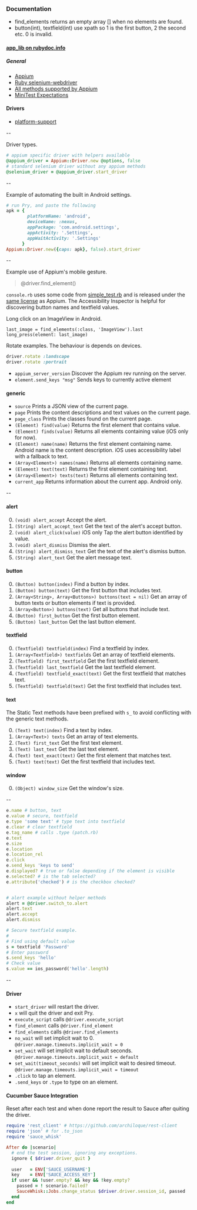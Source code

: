 ### Documentation

- find_elements returns an empty array [] when no elements are found.
- button(int), textfield(int) use xpath so 1 is the first button, 2 the second etc. 0 is invalid.

#### [app_lib on rubydoc.info](http://www.rubydoc.info/github/appium/ruby_lib/master/toplevel)
##### General
- [Appium](https://github.com/appium/appium/blob/master/README.md)
- [Ruby selenium-webdriver](https://github.com/SeleniumHQ/selenium/wiki/Ruby-Bindings)
- [All methods supported by Appium](https://github.com/appium/appium-base-driver/blob/master/docs/mjsonwp/protocol-methods.md)
- [MiniTest Expectations](http://docs.seattlerb.org/minitest/Minitest/Expectations.html)

#### Drivers
- [platform-support](https://github.com/appium/appium/blob/master/docs/en/about-appium/platform-support.md)

--

Driver types.

```ruby
# appium specific driver with helpers available
@appium_driver = Appium::Driver.new @options, false
# standard selenium driver without any appium methods
@selenium_driver = @appium_driver.start_driver
```

--

Example of automating the built in Android settings.

```ruby
# run Pry, and paste the following
apk = { 
        platformName: 'android',
        deviceName: :nexus,
        appPackage: 'com.android.settings',
        appActivity: '.Settings',
        appWaitActivity: '.Settings'
      }
Appium::Driver.new({caps: apk}, false).start_driver
```

--

Example use of Appium's mobile gesture.

> @driver.find_element()

`console.rb` uses some code from [simple_test.rb](
https://github.com/appium/sample-code/blob/master/sample-code/examples/ruby/simple_test.rb) and is released under the [same license](https://github.com/appium/appium/blob/c58eeb66f2d6fa3b9a89d188a2e657cca7cb300f/LICENSE) as Appium.
The Accessibility Inspector is helpful for discovering button names and textfield values.

Long click on an ImageView in Android.

```
last_image = find_elements(:class, 'ImageView').last
long_press(element: last_image)
```

Rotate examples. The behaviour is depends on devices.

```ruby
driver.rotate :landscape
driver.rotate :portrait
```

- `appium_server_version` Discover the Appium rev running on the server.
- `element.send_keys "msg"` Sends keys to currently active element

#### generic

- `source` Prints a JSON view of the current page.
- `page` Prints the content descriptions and text values on the current page.
- `page_class` Prints the classes found on the current page.
- `(Element) find(value)` Returns the first element that contains value.
- `(Element) finds(value)` Returns all elements containing value (iOS only for now).
- `(Element) name(name)` Returns the first element containing name. Android name is the content description.
iOS uses accessibility label with a fallback to text.
- `(Array<Element>) names(name)` Returns all elements containing name.
- `(Element) text(text)` Returns the first element containing text.
- `(Array<Element>) texts(text)` Returns all elements containing text.
- `current_app` Returns information about the current app. Android only.

--

#### alert
0. `(void) alert_accept` Accept the alert.
0. `(String) alert_accept_text` Get the text of the alert's accept button.
0. `(void) alert_click(value)` iOS only Tap the alert button identified by value.
0. `(void) alert_dismiss` Dismiss the alert.
0. `(String) alert_dismiss_text` Get the text of the alert's dismiss button.
0. `(String) alert_text` Get the alert message text.

#### button
0. `(Button) button(index)` Find a button by index.
0. `(Button) button(text)` Get the first button that includes text.
0. `(Array<String>, Array<Buttons>) buttons(text = nil)` Get an array of button texts or button elements if text is provided.
0. `(Array<Button>) buttons(text)` Get all buttons that include text.
0. `(Button) first_button` Get the first button element.
0. `(Button) last_button` Get the last button element.

#### textfield
0. `(Textfield) textfield(index)` Find a textfield by index.
0. `(Array<Textfield>) textfields` Get an array of textfield elements.
0. `(Textfield) first_textfield` Get the first textfield element.
0. `(Textfield) last_textfield` Get the last textfield element.
0. `(Textfield) textfield_exact(text)` Get the first textfield that matches text.
0. `(Textfield) textfield(text)` Get the first textfield that includes text.

#### text

The Static Text methods have been prefixed with `s_` to avoid conflicting with the generic text methods.

0. `(Text) text(index)` Find a text by index.
0. `(Array<Text>) texts` Get an array of text elements.
0. `(Text) first_text` Get the first text element.
0. `(Text) last_text` Get the last text element.
0. `(Text) text_exact(text)` Get the first element that matches text.
0. `(Text) text(text)` Get the first textfield that includes text.

#### window
0. `(Object) window_size` Get the window's size.

--

```ruby
e.name # button, text
e.value # secure, textfield
e.type 'some text' # type text into textfield
e.clear # clear textfield
e.tag_name # calls .type (patch.rb)
e.text
e.size
e.location
e.location_rel
e.click
e.send_keys 'keys to send'
e.displayed? # true or false depending if the element is visible
e.selected? # is the tab selected?
e.attribute('checked') # is the checkbox checked?


# alert example without helper methods
alert = @driver.switch_to.alert
alert.text
alert.accept
alert.dismiss

# Secure textfield example.
#
# Find using default value
s = textfield 'Password'
# Enter password
s.send_keys 'hello'
# Check value
s.value == ios_password('hello'.length)
```

--

#### Driver
- `start_driver` will restart the driver.
- `x` will quit the driver and exit Pry.
- `execute_script` calls `@driver.execute_script`
- `find_element` calls `@driver.find_element`
- `find_elements` calls `@driver.find_elements`
- `no_wait` will set implicit wait to 0. `@driver.manage.timeouts.implicit_wait = 0`
- `set_wait` will set implicit wait to default seconds. `@driver.manage.timeouts.implicit_wait = default`
- `set_wait(timeout_seconds)` will set implicit wait to desired timeout. `@driver.manage.timeouts.implicit_wait = timeout`
- `.click` to tap an element.
- `.send_keys` or `.type` to type on an element.

#### Cucumber Sauce Integration

Reset after each test and when done report the result to Sauce after quiting the driver.

```ruby
require 'rest_client' # https://github.com/archiloque/rest-client
require 'json' # for .to_json
require 'sauce_whisk'

After do |scenario|
  # end the test session, ignoring any exceptions.
  ignore { $driver.driver_quit }
  
  user   = ENV['SAUCE_USERNAME']
  key    = ENV['SAUCE_ACCESS_KEY']
  if user && !user.empty? && key && !key.empty?
    passed = ! scenario.failed?
    SauceWhisk::Jobs.change_status $driver.driver.session_id, passed
  end
end
```
